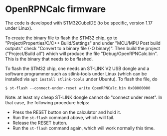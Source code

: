 # OpenRPNCalc firmware

The code is developed with STM32CubeIDE (to be specific, version 1.17 under Linux). 

To create the binary file to flash the STM32 chip, go to "Project/Properties/C/C++ Build/Settings" and under "MCU/MPU Post build outputs" check "Convert to a binary file (-O binary)". Then build the project ("Project/Build all") which will produce the file "Debug/OpenRPNCalc.bin". This is the binary that needs to be flashed. 

To flash the STM32 chip, one needs an ST-LINK V2 USB dongle and a software programmer such as stlink-tools under Linux (which can be installed via `apt install stlink-tools` under Ubuntu). To flash the file, do
```
$ st-flash --connect-under-reset write OpenRPNCalc.bin 0x08000000
```

Note: at least my cheap ST-LINK dongle cannot do "connect under reset". In that case, the following procedure helps: 
   * Press the RESET button on the calculator and hold it. 
   * Run the `st-flash` command above, which will fail.
   * Release the RESET button.
   * Run the `st-flash` command again, which will work normally this time. 
